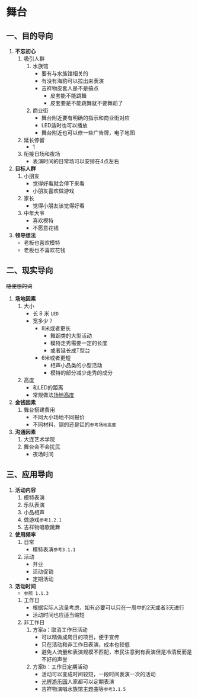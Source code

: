 # 舞台
## 一、目的导向
1. **不忘初心**
	1. 吸引人群
		1. 水族馆
			- 要有与水族馆相关的
			- 有没有海豹可以拉出来表演
			- 吉祥物皮套人是不是搞点
				- 皮套能不能跳舞
				- 皮套要是不能跳舞就不要舞蹈了
		2. 商业街
			- 舞台附近要有明确的指示和商业街对应
			- LED适时也可以播放
			- 舞台附近也可以修一些广告牌，电子地图
	2. 延长停留
		- 1
	3. 衔接日场和夜场
		- 表演时间的日常场可以安排在4点左右
2. **目标人群**
	1. 小朋友
		- 觉得好看就会停下来看
		- 小朋友喜欢做游戏
	2. 家长
		- 觉得小朋友该觉得好看
	3. 中年大爷
		- 喜欢模特
		- 不愿意花钱
3. **领导想法**
	- 老板也喜欢模特
	- 老板也不喜欢花钱
## 二、现实导向
~~随便想的词~~
1. **场地因素**
	1. 大小
		- 长 8 米 `LED`
		- 宽多少？
			- 8米或者更长
				- 舞蹈类的大型活动
				- 模特走秀需要一定的长度
				- 或者延长成T型台
			- 6米或者更短
				- 相声小品类的小型活动
				- 模特的部分减少走秀的成分
	2. 高度
		- 和LED的距离
		- 常规做法[场地高度](https://zhuanlan.zhihu.com/p/72925842)
2. **金钱因素**
	1. 舞台搭建费用
		- 不同大小场地不同报价
		- 不同材料，钢的还是铝的`参考场地高度`
3. **沟通因素**
	1. 大连艺术学院
	2. 舞台会不会扰民
		- 夜场时间

## 三、应用导向
1. **活动内容**
	1. 模特表演
	2. 乐队表演
	3. 小品相声
	4. 做游戏`参考1.2.1`
	5. 吉祥物唱歌跳舞
2. **使用频率**
	1. 日常
		- 模特表演`参考3.1.1`
	2. 活动
		- 开业
		- 活动促销
		- 定期活动
3. **活动时间**
	- `参照 1.1.3`
	1. 工作日
		- 根据实际人流量考虑，如有必要可以只在一周中的2天或者3天进行
		- 活动时间也应适当缩短
	2. 非工作日
		1. 方案a：取消工作日活动
			- 可以精做成周日的项目，便于宣传
			- 只在活动和非工作日表演，成本也较低
			- 避免人流量和表演规模不匹配，市民注意到有表演但是冷清反而是不好的声誉
		2. 方案b：工作日定期活动
			- 活动可以变成时间较短，一段时间表演一次的活动
			- [光辉游乐园](https://www.bilibili.com/bangumi/play/ss281?spm_id_from=333.337.0.0)人家都可以定期表演
			- 吉祥物演唱水族馆主题曲等`参考3.1.5`
